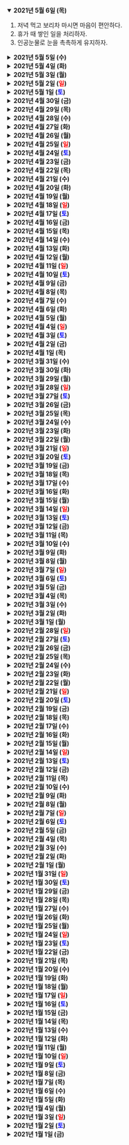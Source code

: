 <details open>
    <summary><b>2021년 5월 6일 (목)</b></summary>
        <ol>
            <li>저녁 먹고 보리차 마시면 마음이 편안하다.</li>
            <li>휴가 때 쌓인 일을 처리하자.</li>
            <li>인공눈물로 눈을 촉촉하게 유지하자.</li>
        </ol>
</details>
<details>
    <summary><b>2021년 5월 5일 (수)</b></summary>
        <ol>
            <li>부모님 집에서 저녁을 먹고 집에 오려니 짙은 안개가 끼고 비가 후두둑 내렸다. 안개 때문에 앞이 잘 보이지 않는데 빗방울까지 시야를 방해하니 매우 긴장되었다. 하지만 무사히 집까지 도착해 차도 제시간에 반납했다. 운전 실력이 한층 늘어난 느낌이었음.</li>
            <li>어떤 네덜란드 아저씨의 영상을 보았다. 폭이 1.49m인 자동차를 1.55m(차와 6cm밖에 차이나지 않음) 크기의 차고에 매일같이 주차하는 아저씨였다. 이렇게되면 문을 열 때 여유공간이 3cm밖에 없다. 사람이 도저히 내릴 수 없는 공간이다. 하지만 이 아저씨는 여유롭게 내린다. 감탄.</li>
            <li>플레이스테이션이 디스코드와 파트너십을 맺었다. 내년즈음엔 쓸 수 있을까. 기대!!</li>
        </ol>
</details>
<details>
    <summary><b>2021년 5월 4일 (화)</b></summary>
        <ol>
            <li>오늘은 부모님 집에 간다. 비가 온다고 하니 운전은 천천히 해야지. 침착.</li>
            <li>📖 아무튼, 트위터 - 트위터를 정말 즐겁고 열심히 쓰고 있는 사람의 트위터 사용 일기(?). 트위터는 확실히 다른 SNS와는 성격이 조금 다르다. 사용자 수는 비교적 작지만, 그만큼 캐릭터는 확실하다. 3년 전에 나온 책이라 요즘 트위터와는 맞지 않는 부분이 있지만, 그런 부분은 그런 부분대로 재밌게 읽을 수 있다. 개인적으로 트위터의 새 서비스 '스페이스'가 얼마나 흥할지 기대된다. 10대 유저층에게는 약간 흥하는 것 같은데, 두고 봐야겠다.</li>
        </ol>
</details>
<details>
    <summary><b>2021년 5월 3일 (월)</b></summary>
        <p>🎬 미세스 다웃파이어 - 어릴 때 재밌게 봤던 영화. 덕순이랑 웃으면서 즐겁게 또 봤다. 독특한 설정이라 예상치 못하게 웃기면서도 마음 따뜻해지는 영화.</p>
</details>
<details>
    <summary><b>2021년 5월 2일 (<text style="color:red">일</text>)</b></summary>
        <ol>
            <li>주말인데 마블 드라마가 없으니 뭔가 허전하다.</li>
            <li>눈 가려운 게 없어졌다. 현대 의학 만세.</li>
            <li>잠을 설쳤다. 개꿈도 여러 개 꾸었다.</li>
        </ol>
</details>
<details>
    <summary><b>2021년 5월 1일 (<text style="color:blue">토</text>)</b></summary>
        <ol>
            <li>저녁은 치킨이 예정되어 있으니 점심은 김밥으로.</li>
            <li>다음 주에는 부모님 집으로 간다. 운전해야하니 날씨가 좋기를 바란다.</li>
            <li>5월은 사람들 만나느라 돈이 많이 나갈 예정...!</li>
        </ol>
</details>
<details>
    <summary><b>2021년 4월 30일 (금)</b></summary>
        <p>4월의 마지막 날. 그리고 금요일!!</p>
</details>
<details>
    <summary><b>2021년 4월 29일 (목)</b></summary>
        <p>눈이 계속 가려워 안과를 가보니 그냥 환절기성 알레르기 같은 거라고 함. 안약을 처방받아서 넣고 있다. 한두 번 넣으니 벌써 안 가렵다. 대단한 효과.</p>
</details>
<details>
    <summary><b>2021년 4월 28일 (수)</b></summary>
        <p>📖 아무튼, 메모 - 메모 스킬에 대한 책인 줄 알았는데, 메모하는 행위와 그 안에 담긴 작가 자신의 이야기를 풀어나가는 내용이었다. '우리의 삶은 결국 평생에 걸친 몇 개의 사랑으로 요약될 것이다' 이 문장이 좋았다. 짧은 분량인데 생각해볼 만한 이야기가 여럿 있어 여러 번 읽기 좋은 책이라고 생각한다.</p>
</details>
<details>
    <summary><b>2021년 4월 27일 (화)</b></summary>
        <ol>
            <li>창문으로 들어오는 바람이 시원해서 기분좋다.</li>
            <li>글 쓰는 걸 주말에 대충 끝내놨더니 한 주의 시작이 여유롭다. 책이나 많이 읽자.</li>
            <li>덕순이가 커피를 사주었다. 꿀맛!</li>
        </ol>
</details>
<details>
    <summary><b>2021년 4월 26일 (월)</b></summary>
        <ol>
            <li>주말 아침에는 만화 그리고, 점심은 나가서 사 먹고, 도서관 다녀오고, 한 3시까지 낮잠 자다 일어나서 글 쓰고, 꽈배기 사 먹고, 저녁은 유튜브 보다가 자기 전에는 책 읽는 걸로 마무리.</li>
            <li>4월이 끝나간다.</li>
            <li>📖 치에코 씨의 소소한 행복 1~4권 - 소소하게 재밌는 마스다 미리 만화. 아내 캐릭터는 아마도 마스다 미리 본인을 투영한 것이 아닐까 생각한다.</li>
        </ol>
</details>
<details>
    <summary><b>2021년 4월 25일 (<text style="color:red">일</text>)</b></summary>
        <p>🎬 팔콘과 윈터 솔저 시즌1 - 어떻게 에피소드가 매번 새롭고 흥분될 수 있을까. 완다비전보다 더 재미있을 줄은 몰랐다.</p>
        <p>처음에는 팔콘과 윈터 솔저가 힘을 합쳐 빌런을 쳐부수는 액션 드라마라고만 생각했는데, 중반 이후부터는 정치적인 내용이나 인종 이슈도 건드리기 때문에 진지하게 보게 된다. '과연 미국 사람들은 새 캡틴 아메리카가 흑인이라는 사실을 받아들일 수 있을 것인가'라는 질문을 정면으로 파고드는데, 사회적 내용을 안전하게만 다뤄왔던 마블이어서 감짝 놀랐다. 사람이 죽기도 하고 유혈 표현도 있다. 가족적인 이미지에 갇히지 않기 위해 노력한 흔적이 많이 보였다. 특히 5화를 보고 난 후에 난 육성으로 "아오! 개 재밌네!!"를 외쳤다.</p>
        <p>인피니티 워에서 인류의 절반이 사라졌고, 엔드게임에서 다시 살아 돌아왔다. 하지만 그 사이에 5년이라는 시간이 흘렀고, 인류의 절반이 갑자기 나타났기 때문에 세상은 혼돈 그 자체다. 원래 내가 살던 집에 다른 사람이 살고 있어서 어쩔 수 없이 홈리스가 되거나 난민 캠프에 정착한다. 세상은 다시 나타난 절반의 인류에게 그리 호의적이지 않다. 빌런들은 그렇게 버려진 사람들이 모여 만들어졌다. 마냥 버려진 채로 살아갈 수는 없기에 과격한 수단을 쓰게 된다. 선악 구분이 모호한 세상에서 슈퍼히어로들은 어떻게 생각하고 행동해야 하는가를 다방면으로 보여주는 드라마다. 보고 나서 마블에 대한 믿음이 더욱더 강해졌다. 스스로가 만든 틀에 갇히지 않고 계속 발전해나가는 모습에 감탄이 나온다. 시즌2가 꼭 나오길 바란다.</p>
        <p>다음은 드라마는 로키다!!</p>
</details>
<details>
    <summary><b>2021년 4월 24일 (<text style="color:blue">토</text>)</b></summary>
        <ol>
            <li>오랜만에 친구들을 만나 술을 마셨는데 시간이 금방 10시가 되어서 강제종료. 재밌었다. 술 마시는 거 다 좋은데 다음날 아침에 입술이 바짝 마르는 느낌이 싫다.</li>
            <li>글 쓴 것에 대한 원고료가 들어왔다. 기분이 묘하다.</li>
            <li>동네마트에서 파는 딸기가 아주 맛있다. 이마트의 비싼 딸기보다 딸기향이 진했음.</li>
        </ol>
</details>
<details>
    <summary><b>2021년 4월 23일 (금)</b></summary>
        <p>컴퓨터 바탕화면은 돌고 돌다 결국 진한 회색으로 돌아오게 됨. 눈도 편하고, 배터리도 덜 먹고, 파일도 잘 보이고, 질리지도 않고.</p>
</details>
<details>
    <summary><b>2021년 4월 22일 (목)</b></summary>
        <ol>
            <li>애플 이벤트에서 발표된 신제품들이 매력적이다. 아이맥도 갖고 싶고 아이패드도 5세대로 바꾸고 싶다. 하지만 늘 그렇듯이 바꿀 핑계는 없다.</li>
            <li>점심 먹고 편한 의자에 앉아 30분 정도 꾸벅꾸벅 조는 거 최고.</li>
            <li>iOS 14.5는 모바일 광고 지형을 어떻게 뒤바꿔놓을 것인가.</li>
            <li>원고를 제출하자.</li>
        </ol>
</details>
<details>
    <summary><b>2021년 4월 21일 (수)</b></summary>
        <ol>
            <li>🎮 Not a Hero - 약 2년 전 베를린에서 살 때 추천받은 게임인데 이제야 깼다. 영국 배경의 2D 횡스크롤 슈팅 게임. 귀여운데 잔인한 그래픽이 매력적이다. 은근히 어려워서 계속 도전하게 된다. 음악도 중독적이라 스포티파이에서 계속 듣게 됨.</li>
            <li>면도기를 도루코에서 질레트로 바꿨는데 너무 부드러워서 감동. 웬만하면 국산 쓰고 싶었지만 퀄리티 차이 때문에 아쉽지만 질레트로.</li>
            <li>치실을 {이름이 기억나지 않는 국산 브랜드}에서 오랄비로 바꿨는데 너무 부드러워서 감동. 웬만하면 국산 쓰고 싶었지만 퀄리티 차이 때문에 아쉽지만 오랄비로.</li>
        </ol>
</details>
<details>
    <summary><b>2021년 4월 20일 (화)</b></summary>
        <ol>
            <li>거대한 게임을 끝내고 난 뒤에는 소소한 인디게임이 좋다.</li>
            <li>물 좀 많이 마시자.</li>
            <li>면도기를 새로 샀다. 얼마나 부드러운지 한 번 써보자.</li>
        </ol>
</details>
<details>
    <summary><b>2021년 4월 19일 (월)</b></summary>
        <p>📖 제품의 언어 - 컴퓨터에 대한 철학책. 컴퓨터는 끊임없이 반복하고, 계속해서 확장하고, 끊임없이 발전하고, 불균형을 만들어낸다. 그러니 컴퓨터를 잘 이해하는 동시에 경계하는 자세를 갖는 것이 중요하다.</p>
</details>
<details>
    <summary><b>2021년 4월 18일 (<text style="color:red">일</text>)</b></summary>
        <ol>
            <li>용과같이7 플래티넘 땄다. 플레이타임이 80시간 가까이 됐는데 전혀 지겹지 않았다.</li>
            <li>덕순이와 함께 친구의 전시회에 다녀왔다. 좋은 문화생활이 된 것 같아 기분이 좋다. 사람들이 미술작품을 왜 사는지 조금은 알 것 같았다.</li>
            <li>오늘은 덕순이와 함께 양갱을 먹어야지.</li>
        </ol>
</details>
<details>
    <summary><b>2021년 4월 17일 (<text style="color:blue">토</text>)</b></summary>
        <p>다크모드가 만능이 아니라는 사실을 배웠다. 배터리 소모를 줄여주는 건 맞지만, 가독성은 흰 배경일 때보다 오히려 떨어진다는 것. 검은 배경이 흰색 텍스트의 가장자리에 스며들기 때문에(검은색이 흰색보다 더 강렬) 경계가 덜 뚜렷해진다고 한다. 또한 줄어든 흰색에서 빛을 최대한 흡수하기 위해 동공의 움직임이 더 활발해져서 결과적으로 눈이 더 피곤해진다고. 어떤 작업을 하느냐에 따라 일반모드/다크모드를 혼용해서 쓰는 것이 가장 좋은 것 같다.</p>
</details>
<details>
    <summary><b>2021년 4월 16일 (금)</b></summary>
        <ol>
            <li>집에 오랜만에 어머니가 오셔서 함께 저녁을 먹을 예정.</li>
            <li>슬슬 안대를 하고 자야하는 시기가 온 것 같다.</li>
            <li>물을 많이 마시자.</li>
        </ol>
</details>
<details>
    <summary><b>2021년 4월 15일 (목)</b></summary>
        <ol>
            <li>긴 글을 읽는 능력이 아주 조금은 생긴 듯 싶다. 잘 가꿔가야지.</li>
            <li>어제는 점심과 저녁 모두 샤브샤브를 먹었다. 쌀을 먹지 않으니 너무 배부르지 않고 딱 좋았음.</li>
            <li>베란다에서 보이는 나무들이 금새 울창해졌다. 볼 때마다 기분 좋음.</li>
        </ol>
</details>
<details>
    <summary><b>2021년 4월 14일 (수)</b></summary>
        <ol>
            <li>아직도 독일만화를 신경 써주는 레진코믹스에게 감사.</li>
            <li>독일 살면서 구독했던 뉴스레터나 제품 광고 이메일을 하나씩 구독 취소할 때, 뭔가 더 아련한 추억으로 정리되는 것 같은 느낌.</li>
            <li>목소리가 자꾸 삑사리 나는데, 물을 마셔서 촉촉함을 유지해야겠다.</li>
        </ol>
</details>
<details>
    <summary><b>2021년 4월 13일 (화)</b></summary>
        <ol>
            <li>인공눈물과 치실을 사러 나가자.</li>
            <li>처음으로 명상을 해봤는데 집중력이 도움이 되는 느낌이다. 명상하고 눈을 뜨니 뭔가 마사지받고 나서의 개운함 같은 것이 느껴져 마음에 들었다. 매일 아침 10분씩 해보는 걸 목표로 해보자.</li>
            <li>친구 집에서 일하다가 스위치로 전차로GO를 해봤는데 꽤 재밌었다. 유튜브 방송으로 보는 것과는 또 다른 재미가 있었다. 하지만 일본 스토어에서 사려니 무려 9만 원 돈... 너무 비싸다.</li>
        </ol>
</details>
<details>
    <summary><b>2021년 4월 12일 (월)</b></summary>
        <ol>
            <li>어제는 하루종일 게임했는데 하나도 피곤하지 않았다. 역시 재밌으면 안 피곤한가보다.</li>
            <li>홍콩다방의 동윤영(밀크티와 커피를 섞은 음료)이 맛있다. 대신 카페인도 쎄서 자주 먹지 않으려 주의.</li>
            <li>📖 내 누나 - 내용에 별로 공감가지 않았다. 마스다 미리 작품들은 느낌은 비슷비슷한데 어떤 건 재밌고 어떤 건 별로고 그렇다.</li>
        </ol>
</details>
<details>
    <summary><b>2021년 4월 11일 (<text style="color:red">일</text>)</b></summary>
        <ol>
            <li>푹 잤다.</li>
            <li>가계부를 쓰자.</li>
            <li>도서관에 다녀오자.</li>
        </ol>
</details>
<details>
    <summary><b>2021년 4월 10일 (<text style="color:blue">토</text>)</b></summary>
        <ol>
            <li>오늘은 처남이 사주는 닭갈비를 먹으러 외출.</li>
            <li>아침에 살짝 알바.</li>
            <li>비타민과 유산균 부지런히 챙겨먹자.</li>
        </ol>
</details>
<details>
    <summary><b>2021년 4월 9일 (금)</b></summary>
        <ol>
            <li>글 두 편을 한꺼번에 써서 담당자가 뭐라고 할 줄 알았는데 다행히 승인해주었다.</li>
            <li>덕순이와 프랑스 요리를 먹었다. 정말 맛있었는데 곧 이사간다고 한다.</li>
            <li>친구와 마제라멘을 먹었는데 이젠 만날 때마다 마제라멘 먹으러 갈 듯(사실 이미 그러고 있다).</li>
        </ol>
</details>
<details>
    <summary><b>2021년 4월 8일 (목)</b></summary>
        <p>날씨가 많이 따뜻해졌다. 창문을 열어놓아도 춥지 않았고 아침에 일어났는데 어둡지 않았다.</p>
</details>
<details>
    <summary><b>2021년 4월 7일 (수)</b></summary>
        <p>🎮 용과 같이 7: 빛과 어둠의 행방 - 게임하면서 눈물 줄줄 흘린게 얼마만인지 모르겠다. 배틀도 재밌었고, 캐릭터도 개성있었고, 스토리도 흥미로웠고, 일본 야쿠자와 더불어 중국&한국 마피아가 등장하는 설정도 신선했고, 요코하마 탐험도 재밌었고, 각종 미니게임도 재밌었고, 일본 대중문화 관련 이스터에그도 재밌었고, 스토리 개연성이 약간 떨어지는 구간이 있었지만 장점이 압도적이라 아무 상관없었다. 무엇보다 엔딩이 미쳤다. 용과같이7의 엔딩은 살면서 두고두고 기억날 것 같다.</p>
</details>
<details>
    <summary><b>2021년 4월 6일 (화)</b></summary>
        <p>📖 좋은지 나쁜지 누가 아는가 - 나는 류시화라는 시인에 대해서는 알지 못했는데, 지인들의 추천으로 읽은 그의 에세이였다. 단순히 자신의 삶과 생각을 풀어놓는 에세이라기보다는 경험한 것을 바탕으로 얻은 깨달음을 각종 에피소드나 작품을 통해 풀어놓는데, 재밌는 이야기가 많다. 특히 바나나 이야기와 에필로그의 앵무새 이야기는 기억에 크게 남는다.</p>
</details>
<details>
    <summary><b>2021년 4월 5일 (월)</b></summary>
        <ol>
            <li>아직 부활절이라 오늘은 좀 한가하다.</li>
            <li>오늘은 카드대금 결제하는 날.</li>
            <li>오늘은 책을 읽고 글쓰는 걸 마무리 짓자.</li>
        </ol>
</details>
<details>
    <summary><b>2021년 4월 4일 (<text style="color:red">일</text>)</b></summary>
        <ol>
            <li>어제는 덕순이의 친구집에서 재밌게 놀다 왔다. 아이들과 노는 게 생각보다 즐거웠다.</li>
            <li>주말이니까 간식을 먹을 것이다.</li>
            <li>가계부를 쓰고 머리를 깎자.</li>
        </ol>
</details>
<details>
    <summary><b>2021년 4월 3일 (<text style="color:blue">토</text>)</b></summary>
        <ol>
            <li>영양제 타블렛 다섯 개를 한 번에 삼키는 데 성공했다.</li>
            <li>자외선에서 얻을 수 있는 비타민D의 양이 의외로 적다는 말에 놀랐다. 비타민D는 영양제를 통해 얻는 것이 가장 낫다고 한다.</li>
            <li>주말엔 글 팍팍 쓰고 만화 후딱 그린 다음 푹 쉬자.</li>
        </ol>
</details>
<details>
    <summary><b>2021년 4월 2일 (금)</b></summary>
        <p>거의 반 년만에 파이썬 코드 만지는 거라 버벅였는데 한 시간 정도 굴리다보니 다시 살아났다.</p>
</details>
<details>
    <summary><b>2021년 4월 1일 (목)</b></summary>
        <ol>
            <li>유럽이 곧 부활절 휴일이라 HONEY!</li>
            <li>작은 휴대폰들이 많이 나왔으면 좋겠다.</li>
            <li>뜯지도 않은 봉지라면 20개들이 박스를 중고로 팔아 5000원 벌었다.</li>
        </ol>
</details>
<details>
    <summary><b>2021년 3월 31일 (수)</b></summary>
        <ol>
            <li>2021년 1분기가 끝났다. 2분기 목표는 1분기에 세운 목표의 지속이다.</li>
            <li>적극적인 담당자와 일하는 과정 재밌다.</li>
            <li>점심을 꼭꼭 씹어 먹으니 식곤증이 별로 없는 느낌이다. 잘 씹어서 위에 부담을 주지 말자.</li>
        </ol>
</details>
<details>
    <summary><b>2021년 3월 30일 (화)</b></summary>
        <ol>
            <li>친구랑 먹은 들깨 막국수가 꿀맛이었다. 계속 젓가락질하게 됨.</li>
            <li>뭐든지 의도가 중요하다. 맥락에 따라 모든 게 바뀐다.</li>
            <li>오늘은 글 초안을 완성하자.</li>
        </ol>
</details>
<details>
    <summary><b>2021년 3월 29일 (월)</b></summary>
        <ol>
            <li>아파트 단지 주변에 벚꽃이 활짝 폈다. 장 보러 가는 길도 괜히 즐거워진다.</li>
            <li>벚꽃이 활짝 피는 것과는 별개로 날씨는 화창한 날보다 살짝 구름낀 정도가 좋다.</li>
            <li>나는 카페 라떼가 좋다. 일단 한 번 마시면 컵에 애매하게 우유 거품이 남는데, 여기에 물을 타면 커피를 한 잔 더 마시는 착각이 들기 때문이다.</li>
            <li>📖 너의 곁에서 - 마스다 미리의 만화. 그냥 보통이었다.</li>
        </ol>
</details>
<details>
    <summary><b>2021년 3월 28일 (<text style="color:red">일</text>)</b></summary>
        <p>아침에 가계부를 쓴 다음</p>
        <p>점심 먹고 도서관에 간 다음</p>
        <p>글 초안을 다 끝낸 다음</p>
        <p>만화를 그린 다음</p>
        <p>게임을 해야지.</p>
</details>
<details>
    <summary><b>2021년 3월 27일 (<text style="color:blue">토</text>)</b></summary>
        <ol>
            <li>오랜만에 술을 마셨다. 늦게까지 마시다가 10시 되면 영업 종료하길래 그대로 깔끔하게 끝났다.</li>
            <li>무슨 생각으로 글을 2개 쓴다고 했을까. 하지만 하기로 약속했으니 한다.</li>
            <li>덕순이가 커피를 사줄 예정. 신난다.</li>
        </ol>
</details>
<details>
    <summary><b>2021년 3월 26일 (금)</b></summary>
        <ol>
            <li>낮에 친구를 만나기로 했는데 급 취소되어 시간이 떠버렸다. 게임이나 해야지.</li>
            <li>일본의 싸구려 이자카야에 대충 들어가 생맥주를 홀짝거리고 싶다.</li>
            <li>지나친 배려는 오히려 불편하다는 생각이 들었다.</li>
        </ol>
</details>
<details>
    <summary><b>2021년 3월 25일 (목)</b></summary>
        <p>어제는 친구들과 맛있는 거 먹고 놀았다. 미술 작품 제작하는 것을 구경할 수 있어서 즐거웠다.</p>
</details>
<details>
    <summary><b>2021년 3월 24일 (수)</b></summary>
        <p>덕순이와 짚라인을 타고 왔다. 날씨도 좋았고 의외로 스피드가 있어서 시원했음. 평일 낮이라 사람도 없어서 오랜만에 한적한 공간을 즐겼다.</p>
</details>
<details>
    <summary><b>2021년 3월 23일 (화)</b></summary>
        <p>📖 절대 성공하지 못할 거야 - 넷플릭스의 창업자 마크 랜돌프의 자서전. 현재 CEO는 리드 헤이스팅스지만 처음에는 아니었다. 친구의 추천으로 읽게 되었는데 몰입하게 되는 내용으로 가득했다. 다른 자서전들처럼 창업자가 끝까지 버티면서 결국 성공해내는 스토리가 아니라, 괴짜 같은 서비스를 꾸역꾸역 만들다가 더 유능한 사람에게 넘겨주는 이야기라 인간적이었고, 배울 점이 많았다.</p>
        <p>읽으면서 베를린 생활 초창기 시절이 여러 번 스쳐 지나갔다. 우스울 정도로 간단한 광고 설루션이었지만 다른 제품들과 비교해 나름 혁신적인 부분이 있었다. 다섯 명 정도 되는 팀이 이것저것 업무를 닥치는 대로 해치우면서 회사를 키워갔다. 맥주를 홀짝대며 밤늦게까지 회의할 때의 즐거움은 잊으래야 잊을 수 없다. 책 저자가 말한 대로, 회사가 주는 돈보다는 능력 있는 사람들과 함께 문제를 해결하며 회사를 키워가는 과정에서 기쁨과 즐거움을 느꼈다. 초창기에 함께했던 동료들과는 지금도 왓츠앱으로 잡담을 나누곤 한다. 그런 흥분과 유대감을 또 한 번 느낄 수 있는 날이 나에게 오기를 바란다.</p>
</details>
<details>
    <summary><b>2021년 3월 22일 (월)</b></summary>
        <p>🎮 파이널 판타지 7 리메이크 - 다 깼다. 감상을 몇 가지 적어본다.</p>
            <ul>
                <li>초반부에는 "리메이크 최고다" 우와우와 하면서 플레이하다가, 어느샌가 그 느낌이 팍 식어버렸다. 그래픽은 정말 좋은데 어딘가 어색함이 가득했다. 나이 들면서 눈이 바뀌었는지 신경 쓰이는 부분이 여럿 있었다.</li>
                <li>일단 세계관 대부분의 사람들이 미남 미녀인 것이 몰입감을 떨어트렸다. 원작에서는 대충 만화스럽게 표현되어 괜찮았는데, 이게 리얼해지니 상당히 어색했다. 게다가 다 비슷비슷한 느낌의 미남 미녀라 더 그랬다. 캐릭터 그 자체라기보다는, 그 캐릭터를 연기하는 배우들을 보는 것 같았다.</li>
                <li>전투와 탐험 간의 괴리도 심했다. 전투나 컷씬에서는 휙휙 날아다니고 돌 덩어리를 반으로 갈라버리는 주인공들이 정작 탐험 구역에서는 철조망 하나 못 넘어서 쩔쩔 매는 모습에 웃음이 나왔다(그냥 베어버리면 되지 않나?). 사다리가 손에 안 닿는다면 옆 돌무더기를 밟고 올라가 대충 올라가면 될 텐데, 굳이 사다리로 올라가야만 하니 이상했다. 원작의 데포르메 느낌이면 이런 게임적 제한사항이 용서가 되는데, 리메이크는 현실감 가득한 그래픽을 하고 있으니 괴리감이 가득했다.</li>
                <li>주인공들은 어찌 보면 테러리스트들인데, 도시 중심부에 테러를 하러 가는 것치곤 분위기가 이상하게 가볍다. 긴박한 순간 속에서도 여주인공들이 남주인공과 계속 썸을 타려는 것도 그렇고, 방송을 통해 얼굴이 다 까발려졌는데도 주민들이 전혀 경계하지 않는 것도 이상하고, 불타고 있는 집에 홀로 남겨진 아이를 구하러 갈 때 애를 얼른 안고 뛰쳐나오지 않고 애를 달래는 모습이 너무 어색했다. 뭘 얘기하려는지는 알겠는데... 역시 현실감 넘치는 그래픽이라 그 어색함이 몰입을 방해했다.</li>
                <li>후반부 가서는 그 어색함이 많이 나아졌다. 전투도 재밌어지고 내용도 깊어진다. 자꾸 현실감 따지면서 보니까 어색했는데, 차라리 뮤지컬이라고 생각하면서 보니 한결 괜찮았다.</li>
                <li>이러니 저러니 해도 재밌게 한 게임임에는 변함없었다. 기대만큼은 아니었지만 후속편도 하고 싶다는 생각이 들었다.</li>
            </ul>
</details>
<details>
    <summary><b>2021년 3월 21일 (<text style="color:red">일</text>)</b></summary>
        <ol>
            <li>주말이지만 나중을 위해 살짝 일하자.</li>
            <li>물 마시는 것에 좀 소홀해졌다. 자주 마시자.</li>
            <li>가계부를 정리하고 쓰레기를 정리하자.</li>
        </ol>
</details>
<details>
    <summary><b>2021년 3월 20일 (<text style="color:blue">토</text>)</b></summary>
        <ol>
            <li>마블 드라마 '팔콘 앤 윈터 솔져'가 시작했다. 흥미진진!</li>
            <li>화요일에 덕순이와 짚라인을 타러 가기로 했다. 좀 멀리 있는 곳이라 차까지 빌렸다. 기대됨.</li>
            <li>이메일로 고등학생분의 진로를 상담해주다 감사의 의미로 스타벅스 기프티콘을 받았다. 굳이 뭔가를 받으려고 이메일 답변해준 것은 아니지만 마음을 담아 보내주신 것이기에 감사히 사용했다. 카페 라떼 벤티 사이즈를 홀짝 거리며 일하니 수면 부족이 훌쩍 날아갔다.</li>
        </ol>
</details>
<details>
    <summary><b>2021년 3월 19일 (금)</b></summary>
        <ol>
            <li>어제 브런치를 통해 메일을 보내온 고등학생분을 통해 알아낸 사실인데, 0교시가 없어졌다고 한다. 나의 오랜 바람이 현실화되었다. 졸업한 지 한참 후에 실현된 것이 문제지만.</li>
            <li>어제는 정말 알차게 보냈다. 낮잠도 안 자고 계속 일하고, 글을 읽고, 작업을 했다. 늘 어제만 같아라.</li>
            <li>요즘 반찬집들 퀄리티가 장난 아니다. 정말 맛있음.</li>
            <li>어제 1시 넘어서 늦게 잔 것 반성. 하지만 대전격투 게임이 매우 재밌었다.</li>
        </ol>
</details>
<details>
    <summary><b>2021년 3월 18일 (목)</b></summary>
        <ol>
            <li><p>가끔 윗 층의 피아노 연주 소리가 들여오는데(아마 아이가 피아노 과외를 받는 게 아닐까 싶다), 거의 같은 곡을 연주한다. 연주하는 곡 느낌이 지브리 작품 같은데 막상 제목은 생각나지 않아 덕순이와 한참을 끙끙댔다. 유튜브에서 지브리 피아노 모음집을 들어도 맞아 드는 곡이 없었다.</p><p>그리고 어제 덕순이 친구분이 놀러 오셔서 같이 간식 먹으며 이야기를 나누다 친구분이 어떤 곡인지 알려주었다. '기쿠지로의 여름' 피아노 연주였다. 지브리가 아니었다니 충격이었지만 동시에 속이 그렇게 후련할 수 없었다.</p></li>
            <li>나의 브런치 글이 웹 매거진에 실렸다. 기쁘다. 소소한 프로젝트지만 작가 계약도 해서 월 1~2편씩 쓰기로 했다.</li>
            <li>브런치를 통해 어떤 고등학생분이 프로덕트 매니저에 대한 문의 메일을 보내주셨다. 나도 대학생 때인가 고등학생 때인가에 캡콤에서 일하는 한국 분에게 네이버 쪽지를 보냈던 기억이 떠올랐다.</li>
        </ol>
</details>
<details>
    <summary><b>2021년 3월 17일 (수)</b></summary>
        <ol>
            <li>하고 싶은 것이 많지만 시간이 없으니 적절히 조절하자. 본업이 가장 중요하다는 것을 잊지 말자.</li>
            <li>윗 집이 리모델링을 시작했다. 드릴 소리가 꽤 시끄러움.</li>
            <li>배부를 땐 따뜻한 차를 마시면 좋다.</li>
        </ol>
</details>
<details>
    <summary><b>2021년 3월 16일 (화)</b></summary>
        <ol>
            <li>중국 황사가 엄청나다.</li>
            <li>이전 세입자의 택배가 자꾸 와서 귀찮다.</li>
            <li>이제 새벽 기온이 차지 않아 잠이 잘 온다.</li>
        </ol>
</details>
<details>
    <summary><b>2021년 3월 15일 (월)</b></summary>
        <ol>
            <li>어제는 하루 종일 게임만 한 듯. 즐거웠다.</li>
            <li>월요일 아침이 밝았지만 별로 부담스럽지 않다. 이번 주가 지나면 휴가니까.</li>
            <li>휴가 때는 사람들을 좀 봐야겠다. 그리고 '귀멸의 칼날'도 볼 생각.</li>
        </ol>
</details>
<details>
    <summary><b>2021년 3월 14일 (<text style="color:red">일</text>)</b></summary>
        <ol>
            <li>어제 먹은 호두과자의 크림과 살살 녹았다. 실수로 과식했음.</li>
            <li>집주인님께서 스타벅스 쿠폰을 보내주셨다. 좋은 사람.</li>
            <li>📖 내가 확실히 아는 것들 - 오프라 윈프리의 에세이. 뭔가 좋은 말 해주는 이모의 이야기를 듣는 것 같은 책. 구체적이고 실용적인 이야기는 없지만 삶에서 뭐가 중요한지 되새기는 목적으로 읽기에 나쁘지 않다(그렇다고 추천하기엔 애매한 책). 내용 중간중간에 오프라 윈프리의 부가 묘사되는 부분이 괜히 재밌음.</li>
        </ol>
</details>
<details>
    <summary><b>2021년 3월 13일 (<text style="color:blue">토</text>)</b></summary>
        <p>운동도 안 하고 게으르기. 나름 괜찮은데?</p>
</details>
<details>
    <summary><b>2021년 3월 12일 (금)</b></summary>
        <p>금요일이다! 그리고 다음 주만 일하면 일주일 휴가다! 어디 여행 갈 계획은 없고, 그냥 빈둥빈둥할 예정.</p>
</details>
<details>
    <summary><b>2021년 3월 11일 (목)</b></summary>
        <p>'It's a long way to the top' 이 노래 갑자기 엄청 땡긴다. 듣고 있으면 내가 엄청 일 잘하는 사람처럼 느껴진다.</p>
</details>
<details>
    <summary><b>2021년 3월 10일 (수)</b></summary>
        <p>평소 기상 시간보다 1시간 일찍 눈이 떠졌다. 왜 떠졌을까 고민하다가 다시 잤다. 그냥 바로 자는 것보다는 세수 한 번 하고, 코 풀고, 인공눈물을 넣은 뒤 눈을 감으면 새로 자는 기분이라 이득 보는 기분이다.</p>
</details>
<details>
    <summary><b>2021년 3월 9일 (화)</b></summary>
        <p>퇴직연금 계좌는 금융상품을 통한 수익금도 얻으면서 세액 공제 혜택까지 있다. 개꿀.</p>
</details>
<details>
    <summary><b>2021년 3월 8일 (월)</b></summary>
        <p>📖 생각의 탄생 - 어떻게 하면 잘 생각할 수 있을까에 관한 책. 생각은 그저 머리로 하는 것이 아니라 온 몸으로 하는 것이라는 배움을 얻었다.</p>
        <p>책에서는 13가지 방법이 소개되는데(관찰, 형상화, 추상화, 패턴인식, 패턴 형성, 유추, 몸으로 생각하기, 감정이입, 차원적 사고, 모형 만들기, 놀이, 변형, 통합), 가장 인상 깊었던 부분은 '관찰'이었다. 무언가를 관찰할 때 눈으로만, 머리로만 하지 말고 온 몸을 사용해서 입체적으로 관찰해야 한다는 내용이었다. 나는 지금까지 내 본업이든 일상이든 너무 논리로만 접근하려고 하지 않았나 싶다. 논리 못지않게 감각도 중요하다(책에서는 오히려 감각이 더 중요하다는 뉘앙스). 과학자도 예술을 해야 하고 예술가도 과학을 해야 한다.</p>
</details>
<details>
    <summary><b>2021년 3월 7일 (<text style="color:red">일</text>)</b></summary>
        <ol>
            <li>카드 결제로 현금이 쑥 빠져나갈 때의 느낌.</li>
            <li>나를 찾아주는 이들이 있어 고맙다.</li>
            <li>🎬 머니볼 - 요즘엔 이런 영화가 재밌다. 일 잘하는 사람이 열심히 일하는 영화.</li>
        </ol>
</details>
<details>
    <summary><b>2021년 3월 6일 (<text style="color:blue">토</text>)</b></summary>
        <p>🎬 완다비전 시즌1 - MCU 페이즈4의 문을 연 드라마. 인피니티 워에서 비전을 잃은 후 상실감에 빠진 완다는 마음속 비통함을 바탕으로 자신만의 가상세계를 만들어낸다. 그곳은 모두가 아름답고 행복한 완벽한 세상. 그곳에서 완다는 비전과 함께 가정을 꾸리고 평화로운 일상을 살아가는데, 어째서인지 일상에 조금씩 금이 가기 시작한다.</p>
        <p>시즌 마지막 화를 보고 난 뒤 내 마음속은 확신으로 가득 찼다. 마블은 제2의 황금기를 맞이할 것이며 디즈니 주주들의 얼굴에는 밝은 미소가 가득할 것이다. 이제 영화뿐만 아니라 드라마도 있기 때문에 새로운 마블 콘텐츠를 매주 만날 수 있는 시대가 열렸다. 마블 덕분에 매주 토요일이 기다려지는 2021년이 될 것 같다. 다다음주부터는 '팔콘과 윈터솔져'가 시작한다.</p>
</details>
<details>
    <summary><b>2021년 3월 5일 (금)</b></summary>
        <p>어제는 자랑스러울 정도로 알찬 하루를 보냈다. 일하고 영화 보고 책 읽고 그림 그리고 게임하고 일하고 일찍 잤다. 매일 이렇게 보내려면 어떻게 해야 할까.</p>
</details>
<details>
    <summary><b>2021년 3월 4일 (목)</b></summary>
        <p>🎬 라야와 마지막 드래곤 - 이야기에 구멍이 여기저기 뚤려 있었지만 그럼에도 불구하고 재밌었다. 역시 캐릭터들이 매력적이니 개연성은 대충만 있어도 괜찮았음. 사기꾼 아기는 정말 신선했다.</p>
</details>
<details>
    <summary><b>2021년 3월 3일 (수)</b></summary>
        <ol>
            <li>점심 낮잠을 아침에 잤다.</li>
            <li>거실 모니터 바탕화면을 봄 사진으로 바꿨다.</li>
            <li>집 값 좀 떨어지길 빈다. 예전만큼은 아니더라도 말 되는 수준은 되어야지.</li>
        </ol>
</details>
<details>
    <summary><b>2021년 3월 2일 (화)</b></summary>
        <p>🎬 더 울프 오브 월스트리트 - 거의 3시간에 육박하는 영화인데 하나도 지루하지 않았다. 개꿀잼이라는 것이 이런 건가.</p>
</details>
<details>
    <summary><b>2021년 3월 1일 (월)</b></summary>
        <p>🎬 나이브즈 아웃 - 흥미로움이 가득한 영화. 반전도 놀랍고 캐릭터들도 개성있고 전개도 시원시원하고 추천.</p>
</details>
<details>
    <summary><b>2021년 2월 28일 (<text style="color:red">일</text>)</b></summary>
        <ol>
            <li>2월을 끝내면서 가계부 정리. 올해는 시작부터 현금흐름에 많은 변화가 생겼다.</li>
            <li>6시간 쭉 일하는 것보다 4시간 일하고 2시간 자는 게 더 생산성이 좋은 느낌적 느낌.</li>
            <li>'고스트 오브 쓰시마' 드디어 플래티넘 했다. 엔딩 후에도 계속 아름다운 배경에 감탄하게 되는 게임이었다.</li>
        </ol>
</details>
<details>
    <summary><b>2021년 2월 27일 (<text style="color:blue">토</text>)</b></summary>
        <ol>
            <li>필요없는 물건 두 개를 당근마켓에서 처분했다. 기분이 좋다. 근데 받은 현금을 어떻게 써야할지 고민. 동전도 참 오랜만에 본다.</li>
            <li>오전에는 도서관을 후다닥 다녀오자.</li>
            <li>PS+ 회원들에게 파이널판타지7을 무료로 준다고? 미쳤다.</li>
            <li>주말에는 게임 좀 해야지.</li>
        </ol>
</details>
<details>
    <summary><b>2021년 2월 26일 (금)</b></summary>
        <ol>
            <li>월급과 연말정산 환급이 동시에 입금될 때의 쾌감은 오랫동안 잊지 못할 듯하다. 기념으로 주말에 치킨 사 먹어야지.</li>
            <li>수면 중 꿈꾸는 빈도가 줄어들고 있다. 좋은 현상.</li>
            <li>낮잠은 포기하기 힘들어. 너무 달콤하다.</li>
        </ol>
</details>
<details>
    <summary><b>2021년 2월 25일 (목)</b></summary>
        <ol>
            <li>긴 글을 좀 더 적극적으로 읽으려 한다. 그러지 않으면 뇌가 죽는다.</li>
            <li>낮에는 만화를 그리자.</li>
            <li>가래떡에 곰팡이가 생겨서 아깝다. 날씨가 따뜻해지긴 했나 보다.</li>
        </ol>
</details>
<details>
    <summary><b>2021년 2월 24일 (수)</b></summary>
        <ol>
            <li>승진했다!</li>
            <li>보너스가 들어올 예정. 두근두근.</li>
            <li>연말정산 환급액이 2월 월급과 함께 들어온다는 정보를 들었다. 두근두근.</li>
            <li>추억의 다프트펑크가 해체했다. 플레이리스트 들으면서 일하는 중.</li>
        </ol>
</details>
<details>
    <summary><b>2021년 2월 23일 (화)</b></summary>
        <ol>
            <li>바나나를 말려먹자.</li>
            <li>오후 5시에 중고거래 예정.</li>
            <li>요새 미팅이 많이 적어져서 부담이 덜해 좋다.</li>
        </ol>
</details>
<details>
    <summary><b>2021년 2월 22일 (월)</b></summary>
        <ol>
            <li>📖 코로나 사피엔스 - 꼭 코로나가 아니더라도 앞으로의 디지털 사회에서 어떤 삶을 추구할 것인지 생각하게 만드는 책.</li>
            <li>📖 달링은 외국인 - 흔한 내용의 적당히 귀여운 국제커플 만화.</li>
            <li>안 쓰는 카드를 해지했다.</li>
            <li>연금저축에 가입해서 세액공제를 챙겨 먹자.</li>
        </ol>
</details>
<details>
    <summary><b>2021년 2월 21일 (<text style="color:red">일</text>)</b></summary>
        <ol>
            <li>거의 10년 만에 과메기를 먹었다. 원 없이 먹었다. 대행복.</li>
            <li>정말 오랜만에 술을 마셨는데 금방 취하고 잠도 필요 이상으로 자버렸다.</li>
            <li>도서관 가는 길에 덕순이에게 커피 얻어마셔야지.</li>
            <li>📖 일하는 세포 - 캐릭터 디자인과 그림체가 마음에 드는 만화. 스토리는 그냥 별생각 없이 넘어갔다.</li>
        </ol>
</details>
<details>
    <summary><b>2021년 2월 20일 (<text style="color:blue">토</text>)</b></summary>
        <ol>
            <li>어제 야간 운전 살짝 긴장했는데 다행히 아무 일 없이 잘 마무리됐다. 별 일 없음에 감사.</li>
            <li>만화를 그리고 글을 쓰자.</li>
            <li>저녁은 덕순이네서 회를 먹는다!</li>
        </ol>
</details>
<details>
    <summary><b>2021년 2월 19일 (금)</b></summary>
        <p>오늘은 부모님 집으로 운전해서 GO. 운전은 늘 기대되면서 긴장된다. 안전운전 해야지.</p>
</details>
<details>
    <summary><b>2021년 2월 18일 (목)</b></summary>
        <p>📖 평균 연령 60세 사와무라 씨 댁에 밥이 슬슬 익어갑니다 - 나는 아직 (국세청의 분류에 따르면) '청년'에 해당되지만, 60대 이후의 사람들은 어떤 생각을 하고 사는지 어떤 것에서 재미를 느끼고 사는지 궁금하다. 그런 궁금증을 아주 약간은 해소해주는, 소소하게 재밌는 만화.</p>
</details>
<details>
    <summary><b>2021년 2월 17일 (수)</b></summary>
        <ol>
            <li>도서관을 가자.</li>
            <li>샤브샤브용 고기를 사오자.</li>
            <li>만화 그린 것을 꾸준히 올리자.</li>
        </ol>
</details>
<details>
    <summary><b>2021년 2월 16일 (화)</b></summary>
        <ol>
            <li>아침 운동하고 장 보러 가야 한다.</li>
            <li>문서 출력을 어디서 해야 하나 고민하다가 집 주변에 대형 문구점을 발견했다. 출력은 물론 문구, 미술용품, 프라모델, 전자제품 등 없는 게 없었다.</li>
            <li>어제 친구와 격투 게임 대전을 하는데 손에서 땀이... 오랜만에 느껴보는 '이기고 싶다'의 마음이었다.</li> 
        </ol>
</details>
<details>
    <summary><b>2021년 2월 15일 (월)</b></summary>
        <ol>
            <li>긴 연휴가 끝나고 다시 일.</li>
            <li>어제 덕순이와 함께 '장고: 분노의 추적자'를 다시 봤는데, 언제봐도 멋진 영화. 장고가 "Auf Wiedersehen"이라고 할 때랑 잡혀있는 아내에게 가서 "It's me baby"라고 하는 장면은 눈물이 난다.</li>
            <li>낮에는 반찬 사러가는 김에 연말정산 추가 서류를 출력하러 가자.</li>
            <li>클럽하우스에서 일본 대학교 철학과 교수님들의 이야기를 들었는데, '비대면 수업 시대에서 학생이 등록금이 아깝다고 느끼게 하지 않으려면 어떻게 해야하나?'에 대한 토론이 이어졌다. 결론은 학생 과제물이나 질문에 대한 피드백을 철저히 하는 것인 듯.</li>
        </ol>
</details>
<details>
    <summary><b>2021년 2월 14일 (<text style="color:red">일</text>)</b></summary>
        <p>🎬 삼진그룹 영어 토익반 - 90년대 대기업 내 먹이사슬에서 최하위인 고졸+여성 사원들이 우연히 목격한 회사의 더러운 비밀을 폭로하는 이야기. 차별받는 환경 내에서도 좋은 일을 하기 위해 작전을 짜고 행동하는 모습을 코믹하면서도 진지하게 잘 풀어냈다. 후반부가 좀 만화 같았지만 전체적으로는 몰입되고 재밌었음.</p>
</details>
<details>
    <summary><b>2021년 2월 13일 (<text style="color:blue">토</text>)</b></summary>
        <ol>
            <li>📖 광고로 읽는 미술사 - 광고 이야기는 그저 그랬지만 미술 작품들 이야기가 흥미로웠다. 뜻하지 않게 '우유 따르는 여인' 작품이 매우 마음에 들었다.</li>
            <li>🎮 고스트 오브 쓰시마 - 그래픽, 음악, 캐릭터, 스토리, 게임 플레이 모두 최고였다. 일부 버그와 벽타기 시스템이 조금 엉성해 만점은 아니지만 정말 재밌는 게임. 난 사무라이 영화를 본 적이 없지만 사무라이 영화를 한 편 본 것 같았다. 마냥 사무라이 미화도 아니어서 더 마음에 들었음.</li>
        </ol>
</details>
<details>
    <summary><b>2021년 2월 12일 (금)</b></summary>
        <p>🎬 승리호 - 한국 영화에 SF를 섞어놓으니 신선하고 재밌었다. 다만 외국인 엑스트라들의 연기가 약간 '서프라이즈' 느낌인 게 신경쓰였음.</p>
</details>
<details>
    <summary><b>2021년 2월 11일 (목)</b></summary>
        <ol>
            <li>연휴지만 살짝 일해야 한다.</li>
            <li>클럽하우스를 써봤는데 그 날은 게임을 켜지 않을 정도로 재밌었다. 이 플랫폼은 아주 커질 것 같다.</li>
            <li>잠을 잘 못 잤다. 뒤척이다가 금방 깼음.</li>
        </ol>
</details>
<details>
    <summary><b>2021년 2월 10일 (수)</b></summary>
        <ol>
            <li>어제는 스타벅스 쿠폰이 생겨서 오랜만에 커피를 마셨다. 그것도 벤티 사이즈로. 카페인이 맛있긴 맛있다.</li>
            <li>치석을 싹 갈아낸 치아를 보니 기분이 좋다.</li>
            <li>오늘 일 확실하게 마무리하고 내일부터 연휴를 즐기자.</li>
        </ol>
</details>
<details>
    <summary><b>2021년 2월 9일 (화)</b></summary>
        <p>꿈을 꾸다 일어나면 정신이 헤롱헤롱 하다. 뇌가 만들어낸 현실과 눈 앞의 현실이 일치가 되지 않아 힘들어하는 것처럼 느껴진다.</p>
</details>
<details>
    <summary><b>2021년 2월 8일 (월)</b></summary>
        <ol>
            <li>오늘은 스케일링하러 치과.</li>
            <li>'컨트롤' 트로피 100%를 달성했다. 맵은 어둡고 길은 헷갈려서 힘들었지만 끝까지 했다. 나는 포기하지 않았다. 만세. 이제 '고스트 오브 쓰시마'로 넘어가자.</li>
            <li>재난지원금이 입금됐다. 신청한 지 하루밖에 되지 않았는데. 지역화폐 최고.</li>
        </ol>
</details>
<details>
    <summary><b>2021년 2월 7일 (<text style="color:red">일</text>)</b></summary>
        <p>🎬 내언니전지현과 나 - 넥슨의 고전 RPG '일랜시아'는 10년 넘게 업데이트가 없는, 속된 말로 '망겜'이다. 그 망한 게임을 오랜 세월 동안 버티고 있는 유저들의 이야기를 담은 다큐 영화다. 게임은 망한 게임일지언정 남은 유저들은 끈끈한 커뮤니티가 좋아 게임을 떠나지 않는다. 그들의 게임 인생, 커뮤니티, 현실 이야기가 훈훈하고 재밌었다.</p>
        <p>영화에서 언급된 것처럼 요즘에는 '유저를 얼마나 오래동안 붙잡아둘 수 있느냐'에 초점이 맞춰져있는 게임이 많다. 그리고 그 시간 동안 효율성을 얼마만큼 뽑아낼 수 있느냐(혹은 얼마나 질러야 하느냐)가 재미 포인트다. 유저는 쉴 틈 없이 뭔가를 해야 하고, 따라잡지 않으면 뒤쳐진다. 커뮤니티 기능은 그 어느 때보다도 강력하지만 유저들 간의 유대는 그 어느 때보다도 느슨하다. 그저 목적이 일치하는 사람들끼리 파티를 맺어 정해진 일을 하고 해산하는 식이 대부분이다. 아무 보상이 없어도, 굳이 퀘스트를 깨는 게 아니라도 사람들과 마을에 모여 채팅 치면서 친해져 가는 경험이 정말 소중한데... 가면 갈수록 그런 경험을 얻기가 힘들어진다.</p>
</details>
<details>
    <summary><b>2021년 2월 6일 (<text style="color:blue">토</text>)</b></summary>
        <ol>
            <li>오늘은 오랜만에 서울 가는 날. 생각해보니 최근 1년 간 서울에 간 날이 손에 꼽을 정도다.</li>
            <li>'손오공'은 불교의 공(空) 사상을 깨달으라는(깨달을 오 悟) 의미의 이름이었다. 사오정은 모래(砂) 속에서 고요함(静)을 깨달으라는(깨달을 오 悟) 이름이며, 저팔계는 돼지(돼지 저 猪)로서 불교의 여덟 가지 규율인 팔계(八戒)를 지키라는 뜻이 담겨있었다. 이들의 이름에 담긴 뜻을 이제야 알았다는 게 신기.</li>
            <li>불교의 팔계와 기독교의 십계명을 나란히 놓고 비교해보았는데, 겹치는 부분이 몇 가지 있다(예: '간음하지 말라', '거짓을 말하지 말라' 등). 근데 또 전혀 겹치지 않는 부분도 있다. 예를 들어 십계명에서는 오직 하느님만을 섬기라고 하지만, 팔계에서는 누구를 섬기라는 이야기가 전혀 없다. 또, 팔계에서는 사치하지 말라고 하지만 십계명에는 딱히 사치에 관한 내용은 언급되지 않는 대신 부모에게 효도하라는 내용이 있다.</li>
            <li>📖 여탕에서 생긴 일 - 마스다 미리의 여탕 에세이. 여탕에 가본 적이 없음에도 불구하고 어째서인지 공감되는 이야기들이 많이 피식피식 웃게 되었다. 나는 대학생 때 일본 아오모리 현에 봉사활동을 가는 프로그램에 참여한 적이 있었다(봉사라고 하지만 거의 해외 체험 프로그램). 하루는 읍내에 있는 초미니 온천에 갔었는데 동료들과 탕에 몸을 담그고 있으니 주변 할아버지들이 슬금슬금 다가와 말을 걸었던 기억이 난다. 젊은 외국인들이 시골 온천에 온 것이 신기했을 것이다. 그때의 경험이 일본 대중목욕탕에 가장 근접한 경험이다.</li>
        </ol>
</details>
<details>
    <summary><b>2021년 2월 5일 (금)</b></summary>
        <ol>
            <li>어제는 결국 눈이 많이 왔다는 핑계로 도서관에 가지 않았다. 오늘은 가야지.</li>
            <li>일할 땐 Chiptune 노래만한 게 없다.</li>
            <li>🎮 컨트롤 - 2월의 PS+ 무료 게임. 난해한 스토리라서 엔딩을 본 지금도 도대체 무슨 이야기인지 잘 모르겠지만, 미스테리한 분위기가 아주 마음에 들었다. 전혀 다른 내용이지만 영화 '큐브'에서 느꼈던 미스테리함과 닮았다.</li>
        </ol>
</details>
<details>
    <summary><b>2021년 2월 4일 (목)</b></summary>
        <ol>
            <li>'The Maze Of Mayonnaise'라는 노래가 매우 좋다. 앨범 표지에 욱일기가 있는 점은 마음에 안 들지만 서양에게 무얼 기대할까. 노래는 신나고 좋다. 들썩거리며 일하게 된다.</li>
            <li>토요일 낮에는 영화를 보러 간다.</li>
            <li>눈이 많이 왔다. 도서관도 가고 반찬도 사고 인공눈물도 사야하는데 나가기가 싫다.</li>
        </ol>
</details>
<details>
    <summary><b>2021년 2월 3일 (수)</b></summary>
        <ol>
            <li>'디스트럭션 올스타즈'가 생각보다 재미없어서 실망. '컨트롤'이나 해야겠다.</li>
            <li>눈이 왔었다.</li>
            <li>스포티파이가 드디어 한국에 상륙했다. 하지만 일단은 멜론과 벅스의 벽이 견고해보인다. 독일에서 만들어둔 재생목록들이 살아있어 반가웠다.</li>
        </ol>
</details>
<details>
    <summary><b>2021년 2월 2일 (화)</b></summary>
        <ol>
            <li>또 추워졌다.</li>
            <li>📖 책갈피의 기분 - 폴리매스와 아무 상관없는 책이지만 연결해서 생각해볼거리가 있었다. 내가 잘하는 일을 잘하기 위해서는 다른 것에 취미를 두어야한다.</li>
            <li>'디스트럭션 올스타즈'가 PS플러스 무료게임에 등록되었다. 개성 넘쳐보이는 게임이라 기대가 많았는데 드디어 플레이 가능.</li>
        </ol>
</details>
<details>
    <summary><b>2021년 2월 1일 (월)</b></summary>
        <ol>
            <li>어제는 덕순이 친구와 아이들, 반려견이 집에 놀러왔다. 아이들의 끝없는 호기심이 놀라웠고 반려견(품종은 보더콜리라고 했던 것 같다)은 우아하고 얌전했다.</li>
            <li>손님들과 치킨을 먹었는데 좀 과식했는지 잠을 푹 자지 못했다. 아침은 거르자.</li>
            <li>1월의 가계부를 정리하자.</li>
            <li>📖 폴리매스 - 지루한 초반부를 버텨내면 중후반부의 유익한 내용을 마음껏 즐길 수 있다. 우리는 각종 전문가가 가득한 사회에 살고 있지만, 몇십 년이고 한 가지 일만 하는 것은 사람의 잠재력을 썩히는 일임을 주장하는 책이다. 그저 '부업을 가져라!'는 메시지가 아니라, 나의 관심사와 본업을 갈고닦기 위해서라도 다른 분야에 투자하는 것이 좋다는 주장이다. 수많은 과학자들은 예술을 즐겼고, 예술가들도 수학과 과학의 힘을 빌렸다. 접점이 다양해야 신경세포들이 골고루 접촉하게 되고, 그 덕분에 새로운 관점에서 사고할 수 있게 된다. 현대 사회는 한 우물만 파서 100점을 쟁취하라고 하지만, 다양한 분야에서 80~90점을 얻으면 그것들이 유기적으로 연결되어 100점은 낼 수 없는 결과물을 만들어낸다는 것이다. 일리가 있는 말이다. IT나 게임, 엔터테인먼트 외의 분야에도 적극적인 관심을 가져볼까 한다.</li>
        </ol>
</details>
<details>
    <summary><b>2021년 1월 31일 (<text style="color:red">일</text>)</b></summary>
        <ol>
            <li>친구 덕분에 2016년 세금을 환급받게 되었다. 고마운 정보였음.</li>
            <li>운동하기 싫다. 하지만 해야겠지.</li>
            <li>설에 부모님 뵙는 것은 코로나 위험성을 피해 설 다음 주에 하는 걸로.</li>
            <li>1월이 끝났다.</li>
            <li>어제 오랜만에 만화를 그리는데 몰입하는 느낌이 즐거웠다. 짧은 4컷이었지만 반응도 괜찮았다. 좀 더 부지런히 그려야지.</li>
        </ol>
</details>
<details>
    <summary><b>2021년 1월 30일 (<text style="color:blue">토</text>)</b></summary>
        <ol>
            <li>완다비전 4화는 분위기 180도 반전. 하루종일 레딧에서 놀아도 모자랄 정도로 파고들 이야기가 많았다.</li>
            <li>환율을 주시하자.</li>
            <li>굽네치킨 쿠폰이 10장 모여서 한 마리를 공짜로 먹을 수 있는데 평일만 가능하다고 한다.</li>
        </ol>
</details>
<details>
    <summary><b>2021년 1월 29일 (금)</b></summary>
        <ol>
            <li>애플 키보드는 도저히 못써먹겠어서 로지텍 키보드와 마우스를 USB로 연결했다. 단단한 내구성에 마음이 편안해진다. 진작에 바꿀걸.</li>
            <li>감성 기름기를 쫙 뺀 둔탁한 하드웨어에 애플의 소프트웨어를 담은 기기가 있다면 얼마나 좋을까.</li>
            <li>레딧에서 외국인이 카카오뱅크의 SWIFT 코드를 몰라 곤란해하길래 도와주었다.</li>
        </ol>
</details>
<details>
    <summary><b>2021년 1월 28일 (목)</b></summary>
        <p>비교하면 불행해진다.</p>
</details>
<details>
    <summary><b>2021년 1월 27일 (수)</b></summary>
        <p>맥북 프로 M1을 사고 싶다. 하지만 여전히 명분이 없음. 지금 맥북으로도 충분하다.</p>
</details>
<details>
    <summary><b>2021년 1월 26일 (화)</b></summary>
        <ol>
            <li>우주비행사 개럿 라이즈맨이라는 사람이 출연한 팟캐스트를 들었는데, 정말 재밌는 우주 이야기들이 많았다.</li>
            <li>팟캐스트 들으면서 하스스톤 하기.</li>
            <li>사람들이 꽤 빠른 속도로 캘리포니아를 탈출해 텍사스로 이주하고 있다는 소식이 흥미로워 관련 영상을 여러 개 보는 중.</li>
        </ol>
</details>
<details>
    <summary><b>2021년 1월 25일 (월)</b></summary>
        <ol>
            <li>오랜만에 KFC를 먹었다. 사이드로 비스킷을 먹었는데 고등학교 때 먹었던 꿀맛이 그대로 남아있었다. 햄버거와 치킨도 훌륭했음.</li>
            <li>오늘은 월급 들어오는 날.</li>
            <li>날이 따뜻해 좋다. 그런데 목요일부터 다시 영화로 내려간다고 한다.</li>
        </ol>
</details>
<details>
    <summary><b>2021년 1월 24일 (<text style="color:red">일</text>)</b></summary>
        <ol>
            <li>연말정산 서류를 준비하자.</li>
            <li>'그랑블루 판타지 버서스'라는 게임에서 다른 유저랑 협력 플레이를 하는데, 나의 캐릭터는 일본어를 하는 반면 다른 유저의 캐릭터는 영어를 내뱉고 있어서 놀랐다. 유저의 설정을 개별적으로 적용해주는 듯하다. 판타지 세계가 급 글로벌화된 모습이라 좀 웃겼다.</li>
            <li>만화책 '일하는 세포' 1권을 읽었는데 그럭저럭 재밌었다. 하지만 2권은 안 살 듯하다.</li>
            <li>캔들워머의 냄새가 강력하다. 2~3분 틀어놓는 것으로 충분.</li>
            <li>덕순이와 산책하는 기분으로 함께 도서관 가는 오후가 평화로웠다.</li>
            <li>매주 토요일은 완다비전 볼 생각으로 설렌다. 3화부터 이야기 급전개.</li>
            <li>일요일 아침에는 가계부 정리를 하자.</li>
            <li>커피는 한 달 평균 다섯 잔 이하로 줄였고, 술도 안 마신지 몇 개월 됐다. 머리가 훨씬 맑아졌음을 느낀다.</li>
        </ol>
</details>
<details>
    <summary><b>2021년 1월 23일 (<text style="color:blue">토</text>)</b></summary>
        <p>📖 로미오와 줄리엣 - 실제로 읽어본 적이 없어 호기심에 읽어보았다.</p>
        <ol>
            <li>소설이 아니라 희곡이었다. 까맣게 잊고 있었던 사실. 때문에 대본 형식으로 이야기가 진행된다.</li>
            <li>대사 속에 사랑에 대한 미사여구가 끝없이 이어진다. 정말 끝도 없이 이어진다.</li>
            <li>로미오와 줄리엣이 죽는 장면은 의외로 심플하게 넘어간다. 그보다 더 재밌는 장면은 이 둘이 죽은 모습을 보고 사람들이 이게 어떻게 된 일인지 감을 못 잡고 어리둥절해할 때.</li>
            <li>로미오의 결단력은 세계 최고로 빠르다. 옛사랑을 잊는 것도, 새 사랑을 하는 것도, 결혼 서약을 하는 것도, 사람을 죽이는 것도, 스스로가 독을 마시고 자살하는 것도 한 치의 망설임도 없이 광속이다. 나는 그의 성급함이 모든 걸 망치지 않았나 생각한다. 좀 더 차분히 생각하고 냉정하게 행동했으면 좋았을 것을.</li>
            <li>이야기의 시작부터 '해설자'라는 인물이 "로미오와 줄리엣은 죽는다"라며 스포하는 부분이 충격.</li>
            <li>가끔 고전을 읽는 것도 괜찮은 것 같다. 최신 정보가 끝없이 쏟아지는 시대에 오히려 신선하다.</li>
        </ol>
</details>
<details>
    <summary><b>2021년 1월 22일 (금)</b></summary>
        <ol>
            <li>아침 환기를 하는데 바람이 으실으실 차갑지 않았다. 조금 따뜻해졌나보다.</li>
            <li>덕순이와 강정이랑 약과 먹으면서 각자 잡지 읽는 오후가 평화로웠다.</li>
            <li>내 맥북의 'E'키가 또 덜그럭거리기 시작했다. 올 것이 왔구나.</li>
        </ol>
</details>
<details>
    <summary><b>2021년 1월 21일 (목)</b></summary>
        <ol>
            <li>도널드 트럼프 전 대통령의 퇴임 연설을 봤는데, 미국의 평화와 안녕, 다음 행정부의 성공을 기원하면서도 조 바이든의 이름을 단 한 번도 언급하지 않는 게 눈에 띄었다.</li>
            <li>조 바이든의 취임식은 별 탈없이 끝난 듯하다. 아침 먹으면서 유튜브로 봐야겠다.</li>
            <li>📖 생각을 빼앗긴 세계 - 미국 매체 '뉴스 리퍼블릭'의 전 편집자 프랭클린 포어의 책. 실리콘 밸리의 거대 테크 기업들의 무자비한 독점과 극한의 효율 추구가 우리들의 행동과 삶을 어떤 식으로 악화시키는 지를 (개인적 이야기와 함께) 열심히 토로한다. 저자와 동의하지 않는 부분도 있었지만, '기술에 중독될수록 스스로 생각할 기회가 적어진다'는 부분은 전적으로 동의한다. 아무 생각 없이 삼켜지면 안 된다. 언제나 주체는 내가 되어야 한다.</li>
        </ol>
</details>
<details>
    <summary><b>2021년 1월 20일 (수)</b></summary>
        <p>회사 계약서를 한 장 프린트해야 하는데 집에 프린터가 없으니 도서관까지 갈 계획. 우리나라의 IT 인프라 도입 속도는 초고속이라고 생각하지만 이상하게 계약서는 종이에 집착하는 경향이 있다. 다른 건 다 디지털로 처리해도 계약서만큼은 종이로 해야 한다는 사회적 느낌적인 느낌이 남아있는 것으로 추측한다. 전자서명으로 하는 편이 더 편리할 뿐만 아니라 보안성도 높고 법적 근거도 훨씬 명확한데... 언제쯤이면 완전히 넘어갈 수 있을까.</p>
</details>
<details>
    <summary><b>2021년 1월 19일 (화)</b></summary>
        <p>🎮 포탈 나이츠 - 마인크래프트에 RPG 장르를 섞은 게임. 예전에 받아놓은 작품인데 이참에 깨 보자 싶어서 플레이했다. 마인크래프트를 해보지 않은 나로서는 모든 걸 부수고 지을 수 있다는 콘셉트가 신선했다. 이런 게임은 같이해야 재밌지만 오래된 게임이라 슬프게도 같이 할 사람이 없었다.</p>
        <p>캐릭터 디자인이 귀여워 이것저것 커스터마이징 하는 재미가 있었고, RPG 답게 아이템을 얻어 강해지는 재미도 있었다. 다만 RPG에 집중하다보니 나중 가서는 아이템을 만들고 건물을 짓는 데에는 별로 신경을 쓰지 않게 됐다. 마지막으로 트로피가 노가다성이 좀 심했다.</p>
</details>
<details>
    <summary><b>2021년 1월 18일 (월)</b></summary>
        <p>완다비전 보는 내내 미소가 떠나질 않는다. 마블 최고.</p>
</details>
<details>
    <summary><b>2021년 1월 17일 (<text style="color:red">일</text>)</b></summary>
        <ol>
            <li>🎬 엑시트 - 가스 테러 상황에서 살아남아야하는 두 남녀의 이야기. 한국 사회에 있을 법한 등장인물들이라 정감가면서도 진부하지 않다. 킬링타임용으로 매우 적절한 영화. 코미디와 쫄깃함의 밸런스가 훌륭하다.</li>
            <li>당근마켓에 쓰지 않는 수저 세트를 무료나눔했다. 아주머니가 그냥 받기는 뭐하다라고 하시며 두유를 주셨다. 훈훈.</li>
            <li>덕순이에게 꽃다발을 선물했다.</li>
            <li>주말은 가계부 정리.</li>
            <li><p>평일에 은행을 갈 일이 있었다. 영업시간 9시에 딱 맞춰 갔는데 아직 문이 잠겨있었다. 알고 보니 사회적 거리두기 때문에 영업시간이 30분 늦춰진 것이었다. 하지만 직원분은 친절히 나를 들여보내 줬고 대신 영업시간까지 기다려달라고 했다.</p> 
            <p>대기표 1번을 뽑고 대기 의자에 앉아 빈둥거리고 있는데, 갑자기 창구 안쪽에서 익숙한 기계음이 들려왔다. 어째서인지 나의 어린 시절과 학창 시절을 동시에 자극하는 소리였다. 이 소리의 정체는 무엇일까. 자세히 귀 기울여 보니 팩스 소리였다. 아직도 팩스가 현역이라니 맙소사.</p></li>
        </ol>
</details>
<details>
    <summary><b>2021년 1월 16일 (<text style="color:blue">토</text>)</b></summary>
        <p>📖 태어난 게 범죄 - 미국 코미디언 트레버 노아의 자전적 에세이(태어날 때부터 막 성인이 되었을 때까지. 그 이후의 이야기는 없다). 1948년부터 1990년대 초까지, 남아공에서는 인종 간 성관계는 징역형에 처해지는 범죄였다. 그런 시대에서, 트레버 노아는 백인 아버지와 흑인 어머니 사이에서 태어났다. 책 제목 그대로 태어난 게 범죄였다. 그런 상황에서 어떻게 살아갔는가. 마냥 처절할 것 같지만 코미디언이 쓴 책답게 웃긴 대목이 많아서 심각하면서도 즐겁게 읽었다.</p>
</details>
<details>
    <summary><b>2021년 1월 15일 (금)</b></summary>
        <p>📖 살림/살이 경제학을 위하여 - 유튜브에서 가끔 보이던 홍기빈 글로벌정치경제연구소 소장의 저서. 긴 책은 아니었지만 생각할 거리는 많이 던져주었다.</p>
        <p>돈이라는 것은 내 삶을 풍요롭게 해 주기 위해 존재하는 수단이지, 돈을 버는 것 자체가 삶의 목적이 되어서는 안 된다(그렇게 하고 싶은 유혹은 매우 크지만 그럼에도 불구하고).</p>
        <p>경제학이라는 것도 원래는 '좋은 삶은 위해서 우리 가정을 어떻게 관리할 것인가' 같은 철학적 물음으로부터 시작했다고 한다. 인풋과 아웃풋에 대한 계산은 좋은 삶을 만들기 위한 일부 수단인 것이다. '적은 인풋으로 아웃풋을 많이 내는 것이 행복'이 아니다.</p>
        <p>세상이 아무리 돈돈 거려도 나는 나만의 행복을 찾고 취향을 갈고닦는데 매진해야 한다. 이것은 단순히 돈이 많다고 해결될 문제는 아니다. 돈을 벌기 위해서 내가 희생하고 있는 것은 무엇인지 잊지 말아야 한다. 이러한 삶의 방식을 어떻게 체계화할 것인가 생각해야한다.</p>
</details>
<details>
    <summary><b>2021년 1월 14일 (목)</b></summary>
        <ol>
            <li>🎮 みんなで空気読み。2 ～令和～ - 오래간만에 실컷 웃으면서 게임함.</li>
            <li>코인빨래방에서 책을 읽고 있으니 문득 스파이더맨2 코인빨래방 장면이 생각났다. 대학생 때 참 여러번 반복해서 본 영화.</li>
            <li>잠깐 게임을 쉬는 기간. 영화나 볼까.</li>
        </ol>
</details>
<details>
    <summary><b>2021년 1월 13일 (수)</b></summary>
        <ol>
            <li>세탁기 배수구가 얼어서 탈수 중간에 세탁이 멈췄다. 나는 세탁기 잔수 호스에서 물을 빼서 물받이에 담았고, 덕순이는 물받이에 찬 물을 싱크대에 버리는 작업을 담당했다. 멋진 팀웍으로 세탁을 무사히 마무리했다.</li>
            <li>세탁기 배수 호스 10M 짜리를 구입했다. 여차하면 화장실 배수구와 연결해서 써야겠다.</li>
            <li>🎮 Maneater - 흉폭한 상어가 되어 눈 앞에 있는 걸 닥치는 대로 먹어치우는 게임. 물고기나 거북이뿐만 아니라 인간까지 집어삼킬 수 있다. 짧은 게임이었지만 흉폭한 상어가 됐을 때의 기분을 꽤 리얼하게 느낄 수 있었다.</li>
        </ol>
</details>
<details>
    <summary><b>2021년 1월 12일 (화)</b></summary>
        <ol>
            <li>옆으로 누워서 자는 습관을 버려야겠다. 새벽에 팔이 저려서 깬다.</li>
            <li>직접 플레이스테이션 게임을 만들고 출시해 트로피를 따면 재밌겠다는 생각이 들었다. 유니티 엔진으로 만들면 해볼 만하겠지. 언젠가 시도해보는 걸로 하자.</li>
            <li>아침에는 세제를 사러 가자. 오후에는 빨래를 하자.</li>
        </ol>
</details>
<details>
    <summary><b>2021년 1월 11일 (월)</b></summary>
        <p>페르소나 5 플래티넘을 달성했다. 원래는 2회차 때 달성하는 것이 목표였으나 서브 퀘스트 하나를 놓치는 바람이 3회차까지 달렸다. 당분간은 머리를 좀 쉬게 해줘야겠다.</p>
</details>
<details>
    <summary><b>2021년 1월 10일 (<text style="color:red">일</text>)</b></summary>
        <p>열심히 빚을 갚아서 내 집 마련에 성공한 후에는, 덕순이와 함께 일본 3개월 살기를 해보고 싶다. 둘이 합쳐 예산은 1000~1500만 원 정도면 넉넉하지 않을까. 만담 공연이나 실컷 보고 싶다. 그때 가면 또 어떤 세상일지 모르겠지만.</p>
</details>
<details>
    <summary><b>2021년 1월 9일 (<text style="color:blue">토</text>)</b></summary>
        <ol>
            <li>너무 추워서 외출시 휴대폰 배터리가 가끔 방전된다. 검색해보니 낮은 기온 때문에 양/음이온의 움직임이 느려져서 그렇다고 한다.</li>
            <li>어제는 혼자 마트에 다녀오는데 길에 할아버지 한 분이 쓰러져 계셨고, 쓰러진 순간을 목격한 어떤 여성분이 할아버지의 상태를 확인하고 있었다. 무슨 일이냐고 물어보니 길이 미끄러워 넘어지면서 머리를 다치셨다고 했다. 나는 내 가방을 베개 삼아 할아버지 머리를 받쳤고, 지나가던 아저씨가 119를 불러주었다. 다행히 할아버지는 정신을 차리셨고, 119의 도움으로 상황은 잘 마무리됐다.</li>
            <li>사이버펑크2077이 정상적으로 환불됐다.</li>
            <li>오래된 수건을 그냥 버리기 아까웠는데 마침 동물보호소에 기부할 수 있어서 택배로 보냈다. 덕순이에게 하나 배웠다.</li>
        </ol>
</details>
<details>
    <summary><b>2021년 1월 8일 (금)</b></summary>
        <p>새해 첫 금요일이다. 기분이 매우 좋다.</p>
</details>
<details>
    <summary><b>2021년 1월 7일 (목)</b></summary>
        <ol>
            <li>오전에는 반찬을 사러 나가자.</li>
            <li>하루 종일 방 안에 있느라 밖에 눈이 내린줄도 몰랐다.</li>
            <li>언제부턴가 'OO는 남자의 로망'이라는 말이 별로 와닿지 않게 되었다.</li>
        </ol>
</details>
<details>
    <summary><b>2021년 1월 6일 (수)</b></summary>
        <ol>
            <li>새해부터 미팅이 너무 많다.</li>
            <li>아침 환기하면서 창문을 열면, 밝은 달이 픽셀로 보인다(방충망 때문에).</li>
            <li>아마존 에코를 학습시키는 알바가 들어왔다. 후딱 끝내야지.</li>
        </ol>
</details>
<details>
    <summary><b>2021년 1월 5일 (화)</b></summary>
        <p>꿈에 쌀벌레들이 잔뜩 나왔다. 베를린에서 덕순이와 나를 고생시킨 그 쌀벌레들보다 더 토실토실한 녀석들이었다. 휴지로 열심히 뭉개주었다.</p>ㅂ
</details>
<details>
    <summary><b>2021년 1월 4일 (월)</b></summary>
        <ol>
            <li>그동안의 휴식을 털어내고 일해야한다. 충분히 쉬었지만 더 쉬고 싶다.</li>
            <li>자고 일어나면 입과 콧 속이 말라있을 때의 불쾌감.</li>
            <li>마늘보쌈 너무 맛있음. 적당히 자극적이고 적당히 배부름.</li>
            <li>덕순이와 음악 틀어놓고 파스타 만들 때의 소소한 즐거움.</li>
            <li>페르소나 음악 틀어놓고 일하기.</li>
        </ol>
</details>
<details>
    <summary><b>2021년 1월 3일 (<text style="color:red">일</text>)</b></summary>
        <p>🎮 페르소나 5 - 엔딩까지의 플레이타임이 무려 71시간. 무척 길었지만 푹 빠져 즐겼다. 일단 단점부터 이야기해보면, 스토리가 처음엔 흥미진진하다가 후반부로 갈수록 오글거림이 세진다. 잔 로딩이 많아 시원시원한 진행이 어렵고 플3/4 두 세대로 나온 게임이라 그래픽이 살짝 미묘하다(나쁘진 않지만 좋지도 않음). 캐릭터들이 나름 매력이 있지만 그 숫자가 많아지면서 한 명 한 명의 개성이 옅어진다. 또한 서비스 신을 통한 성적 대상화가 여러 번 나오는데, 캐릭터들이 중고등학생들이라 나올 때마다 불쾌했음.</p>
        <p>그러나 위에 서술한 단점에도 불구하고 정말 재밌었다. 이런 재밌는 RPG를 플5 샀다는 이유만으로 무료로 즐길 수 있다는 사실이 믿기지 않는다. 그저 푹 빠진채로 시간을 보냈다. 일본 작품 특유의 클리셰와 오글거림이 잔뜩 있긴 하지만, 그 유치함을 정면으로 즐긴다는 마음으로 플레이하니 괜찮았다. 개성적인 스타일과 일러스트가 미묘한 그래픽을 모두 커버해준다. 그리고 전투 음악이 최고였다. 이제 2회차로 플래티넘을 노리자.</p>
</details>
<details>
    <summary><b>2021년 1월 2일 (<text style="color:blue">토</text>)</b></summary>
        <ol>
            <li>수건을 건조기에 돌렸더니 뽀송뽀송하다.</li>
            <li>잊지 말고 스트리칭하자.</li>
            <li>덕순이와 끓여먹은 떡국이 맛있었다.</li>
        </ol>
</details>
<details>
    <summary><b>2021년 1월 1일 (금)</b></summary>
        <ol>
            <li>모두 새해 복 많이 받으세요.</li>
            <li>한국에 온 지 딱 1년 됐다.</li>
            <li>🎬 나 홀로 집에 2 - 어제는 덕순이와 영화를 보며 한 해를 마무리했다. 2도 재밌었고 마음 따뜻해졌고 뉴욕으로 가고 싶어졌다. 다만 케빈은 사실 새디스트+사이코패스가 아닐까 깊이 의심가기 시작했음.</li>
        </ol>
</details>